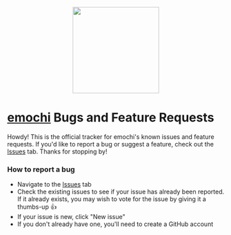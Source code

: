 <p align="center">
  <img src="https://robothand.dev/img/emochi-icon.png" width=200 />
</p>

# [emochi](https://apps.apple.com/us/app/emochi-lighting-fast-emojis/id6450970369?mt=12) Bugs and Feature Requests

Howdy! This is the official tracker for emochi's known issues and feature requests. If you'd like to report a bug or suggest a feature, check out the [Issues](https://github.com/RobotHand/emochi-issue-tracking/issues) tab. Thanks for stopping by! 

### How to report a bug
- Navigate to the [Issues](https://github.com/RobotHand/emochi-issue-tracking/issues) tab
- Check the existing issues to see if your issue has already been reported. If it already exists, you may wish to vote for the issue by giving it a thumbs-up 👍 
- If your issue is new, click "New issue"
- If you don't already have one, you'll need to create a GitHub account 